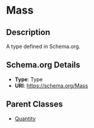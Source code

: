 # Mass

## Description
A type defined in Schema.org.

## Schema.org Details
- **Type**: Type
- **URI**: https://schema.org/Mass

## Parent Classes
- [Quantity](../Quantity.md)

